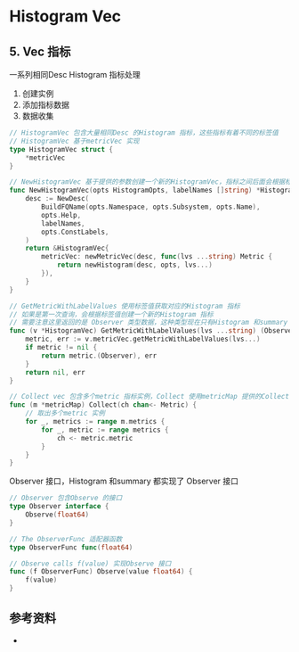 <!-- ---
title: Histogram Vec
date: 2020-02-17 14:44:06
category: showcode, prometheus, client
--- -->

# Histogram Vec


## 5. Vec 指标

一系列相同Desc Histogram 指标处理

1. 创建实例
1. 添加指标数据
1. 数据收集

```go
// HistogramVec 包含大量相同Desc 的Histogram 指标，这些指标有着不同的标签值
// HistogramVec 基于metricVec 实现
type HistogramVec struct {
	*metricVec
}

// NewHistogramVec 基于提供的参数创建一个新的HistogramVec，指标之间后面会根据标签名对应的标签值区分
func NewHistogramVec(opts HistogramOpts, labelNames []string) *HistogramVec {
	desc := NewDesc(
		BuildFQName(opts.Namespace, opts.Subsystem, opts.Name),
		opts.Help,
		labelNames,
		opts.ConstLabels,
	)
	return &HistogramVec{
		metricVec: newMetricVec(desc, func(lvs ...string) Metric {
			return newHistogram(desc, opts, lvs...)
		}),
	}
}

// GetMetricWithLabelValues 使用标签值获取对应的Histogram 指标
// 如果是第一次查询，会根据标签值创建一个新的Histogram 指标
// 需要注意这里返回的是 Observer 类型数据，这种类型现在只有Histogram 和summary
func (v *HistogramVec) GetMetricWithLabelValues(lvs ...string) (Observer, error) {
	metric, err := v.metricVec.getMetricWithLabelValues(lvs...)
	if metric != nil {
		return metric.(Observer), err
	}
	return nil, err
}

// Collect vec 包含多个metric 指标实例，Collect 使用metricMap 提供的Collect
func (m *metricMap) Collect(ch chan<- Metric) {
	// 取出多个metric 实例
	for _, metrics := range m.metrics {
		for _, metric := range metrics {
			ch <- metric.metric
		}
	}
}
```

Observer 接口，Histogram 和summary 都实现了 Observer 接口

```go
// Observer 包含Observe 的接口
type Observer interface {
	Observe(float64)
}

// The ObserverFunc 适配器函数
type ObserverFunc func(float64)

// Observe calls f(value) 实现Observe 接口
func (f ObserverFunc) Observe(value float64) {
	f(value)
}
```

## 参考资料

- []()